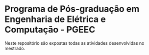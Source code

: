 # Programa de Pós-graduação em Engenharia de Elétrica e Computação - PGEEC

Neste repositório são expostas todas as atividades desenvolvidas no mestrado.
